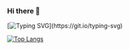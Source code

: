 ### Hi there 👋
[![Typing SVG](https://readme-typing-svg.herokuapp.com?size=24&width=600&lines=Welcome+To+Leotta+Github+Profile..)](https://git.io/typing-svg)

[![Top Langs](https://github-readme-stats.vercel.app/api/top-langs/?username=leotta=compact)](https://github.com/leotta/github-readme-stats)
<!--
**leotta/leotta** is a ✨ _special_ ✨ repository because its `README.md` (this file) appears on your GitHub profile.

Here are some ideas to get you started:

- 🔭 I’m currently working on ...
- 🌱 I’m currently learning ...
- 👯 I’m looking to collaborate on ...
- 🤔 I’m looking for help with ...
- 💬 Ask me about ...
- 📫 How to reach me: ...
- 😄 Pronouns: ...
- ⚡ Fun fact: ...
-->

